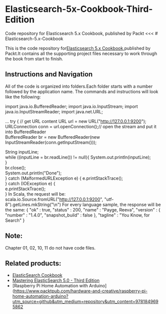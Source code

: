 # Elasticsearch-5x-Cookbook-Third-Edition
Code repository for Elasticsearch 5.x Cookbook, published by Packt
<<< # Elasticsearch-5.x-Cookbook

This is the code repository for[Elasticsearch 5.x Cookbook](https://www.packtpub.com/big-data-and-business-intelligence/elasticsearch-50-cookbook-third-edition?utm_source=github&utm_medium=repository&utm_campaign=9781786465580),published by Packt.It contains all the supporting
project files necessary to work through the book from start to finish.

## Instructions and Navigation
All of the code is organized into folders.Each folder starts with a number followed by the application name.
The commands and instructions will look like the following:

import java.io.BufferedReader;
import java.io.InputStream;
import java.io.InputStreamReader;
import java.net.URL;

…
try {             // get URL content
  URL url = new URL("http://127.0.0.1:9200");             
  URLConnection conn = url.openConnection();// open the stream and put it into BufferedReader             
  BufferedReader br = new BufferedReader(new InputStreamReader(conn.getInputStream()));              

String inputLine;             
while ((inputLine = br.readLine()) != null){
System.out.println(inputLine);             
}             
br.close();              
System.out.println("Done");          
} catch (MalformedURLException e) {             e.printStackTrace();         
} catch (IOException e) {             
e.printStackTrace();         
}
In Scala, the request will be:
scala.io.Source.fromURL("http://127.0.0.1:9200",
"utf-8").getLines.mkString("\n")
For every language sample, the response will be the same:
{
  "ok" : true,
  "status" : 200,
  "name" : "Payge, Reeva",
  "version" : {
    "number" : "1.4.0",
    "snapshot_build" : false
  },
  "tagline" : "You Know, for Search"
}


## Note:
Chapter 01, 02, 10, 11 do not have code files.


## Related products:
* [ElasticSearch Cookbook](https://www.packtpub.com/big-data-and-business-intelligence/elasticsearch-cookbook?utm_source=github&utm_medium=repository&utm_campaign=9781782166627)
* [Mastering ElasticSearch 5.0 - Third Edition](https://www.packtpub.com/big-data-and-business-intelligence/mastering-elasticsearch-50-third-edition?utm_source=github&utm_medium=repository&utm_campaign=9781786460189)
* [Raspberry Pi Home Automation with Arduino](https://www.packtpub.com/hardware-and-creative/raspberry-pi-home-automation-arduino?utm_source=github&utm_medium=repository&utm_content=9781849695862
